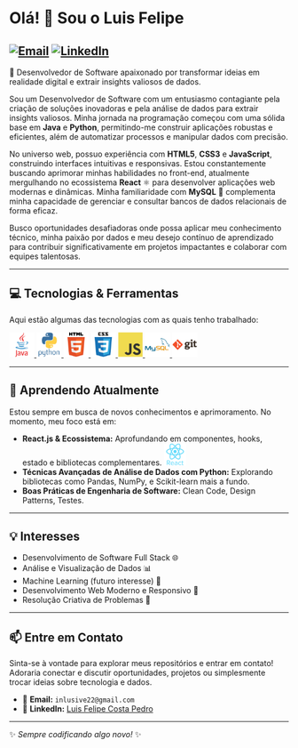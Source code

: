 # Olá! 👋 Sou o Luis Felipe

<a href="mailto:inlusive22@gmail.com"><img src="https://img.shields.io/badge/-Email-D14836?style=flat-square&logo=Gmail&logoColor=white" alt="Email"></a>
<a href="https://www.linkedin.com/in/luis-felipe-costa-pedro" target="_blank"><img src="https://img.shields.io/badge/-LinkedIn-blue?style=flat-square&logo=Linkedin&logoColor=white" alt="LinkedIn"></a>
---

🚀 Desenvolvedor de Software apaixonado por transformar ideias em realidade digital e extrair insights valiosos de dados.

Sou um Desenvolvedor de Software com um entusiasmo contagiante pela criação de soluções inovadoras e pela análise de dados para extrair insights valiosos. Minha jornada na programação começou com uma sólida base em **Java** e **Python**, permitindo-me construir aplicações robustas e eficientes, além de automatizar processos e manipular dados com precisão.

No universo web, possuo experiência com **HTML5**, **CSS3** e **JavaScript**, construindo interfaces intuitivas e responsivas. Estou constantemente buscando aprimorar minhas habilidades no front-end, atualmente mergulhando no ecossistema **React** ⚛️ para desenvolver aplicações web modernas e dinâmicas. Minha familiaridade com **MySQL** 🐬 complementa minha capacidade de gerenciar e consultar bancos de dados relacionais de forma eficaz.

Busco oportunidades desafiadoras onde possa aplicar meu conhecimento técnico, minha paixão por dados e meu desejo contínuo de aprendizado para contribuir significativamente em projetos impactantes e colaborar com equipes talentosas.

---

## 💻 Tecnologias & Ferramentas

Aqui estão algumas das tecnologias com as quais tenho trabalhado:

<p align="left">
  <a href="https://www.java.com" target="_blank" rel="noreferrer">
    <img src="https://raw.githubusercontent.com/devicons/devicon/master/icons/java/java-original-wordmark.svg" alt="Java" width="45" height="45"/>
  </a>
  <a href="https://www.python.org" target="_blank" rel="noreferrer">
    <img src="https://raw.githubusercontent.com/devicons/devicon/master/icons/python/python-original-wordmark.svg" alt="Python" width="45" height="45"/>
  </a>
  <a href="https://developer.mozilla.org/en-US/docs/Web/HTML" target="_blank" rel="noreferrer">
    <img src="https://raw.githubusercontent.com/devicons/devicon/master/icons/html5/html5-original-wordmark.svg" alt="HTML5" width="45" height="45"/>
  </a>
  <a href="https://developer.mozilla.org/en-US/docs/Web/CSS" target="_blank" rel="noreferrer">
    <img src="https://raw.githubusercontent.com/devicons/devicon/master/icons/css3/css3-original-wordmark.svg" alt="CSS3" width="45" height="45"/>
  </a>
  <a href="https://developer.mozilla.org/en-US/docs/Web/JavaScript" target="_blank" rel="noreferrer">
    <img src="https://raw.githubusercontent.com/devicons/devicon/master/icons/javascript/javascript-original.svg" alt="JavaScript" width="45" height="45"/>
  </a>
  <a href="https://www.mysql.com/" target="_blank" rel="noreferrer">
    <img src="https://raw.githubusercontent.com/devicons/devicon/master/icons/mysql/mysql-original-wordmark.svg" alt="MySQL" width="45" height="45"/>
  </a>
  <a href="https://git-scm.com/" target="_blank" rel="noreferrer">
    <img src="https://raw.githubusercontent.com/devicons/devicon/master/icons/git/git-original-wordmark.svg" alt="Git" width="45" height="45"/>
  </a>
</p>

---

## 🌱 Aprendendo Atualmente

Estou sempre em busca de novos conhecimentos e aprimoramento. No momento, meu foco está em:

* **React.js & Ecossistema:** Aprofundando em componentes, hooks, estado e bibliotecas complementares.
    <img src="https://raw.githubusercontent.com/devicons/devicon/master/icons/react/react-original-wordmark.svg" alt="React" width="40" height="40"/>
* **Técnicas Avançadas de Análise de Dados com Python:** Explorando bibliotecas como Pandas, NumPy, e Scikit-learn mais a fundo.
* **Boas Práticas de Engenharia de Software:** Clean Code, Design Patterns, Testes.

---

## 💡 Interesses

* Desenvolvimento de Software Full Stack 🌐
* Análise e Visualização de Dados 📊
* Machine Learning (futuro interesse) 🤖
* Desenvolvimento Web Moderno e Responsivo 📱
* Resolução Criativa de Problemas 🧩

---

## 📫 Entre em Contato

Sinta-se à vontade para explorar meus repositórios e entrar em contato! Adoraria conectar e discutir oportunidades, projetos ou simplesmente trocar ideias sobre tecnologia e dados.

* 📧 **Email:** `inlusive22@gmail.com`
* 🔗 **LinkedIn:** [Luis Felipe Costa Pedro](https://www.linkedin.com/in/luis-felipe-costa-pedro)
---

✨ *Sempre codificando algo novo!* ✨
